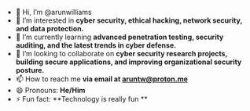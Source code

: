 

- 👋 Hi, I’m @arunwilliams
- 👀 I’m interested in **cyber security, ethical hacking, network security, and data protection.**
- 🌱 I’m currently learning **advanced penetration testing, security auditing, and the latest trends in cyber defense.**
- 💞️ I’m looking to collaborate on **cyber security research projects, building secure applications, and improving organizational security posture.**
- 📫 How to reach me **via email at aruntw@proton.me**
- 😄 Pronouns: **He/Him**
- ⚡ Fun fact: **Technology is really fun **

<!---
arunwilliams/arunwilliams is a ✨ special ✨ repository because its `README.md` (this file) appears on your GitHub profile.
You can click the Preview link to take a look at your changes.
--->
